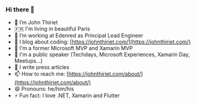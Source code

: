 ### Hi there 👋


- 🔭 I’m John Thiriet
- 🇫🇷 I'm living in beautiful Paris
- 🏢 I’m working at Edenred as Principal Lead Engineer
- 🌱 I blog about coding: [https://johnthiriet.com/](https://johnthiriet.com/)
- 🤔 I'm a former Microsoft MVP and Xamarin MVP
- 💬 I'm a public speaker (Techdays, Microsoft Experiences, Xamarin Day, Meetups...)
- 📗 I write press articles
- 📫 How to reach me: [https://johnthiriet.com/about/](https://johnthiriet.com/about/)
- 😄 Pronouns: he/him/his
- ⚡ Fun fact: I love .NET, Xamarin and Flutter

<!--
![John's github stats](https://github-readme-stats.vercel.app/api?username=johnthiriet&show_icons=true)
-->
